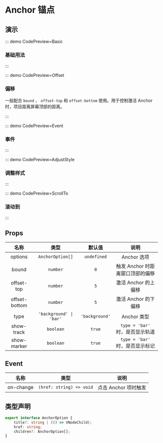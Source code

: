 # Anchor 锚点

## 演示

::: demo CodePreview=Basic

### 基础用法

<Basic />
:::

::: demo CodePreview=Offset

### 偏移

一般配合 `bound` 、 `offset-top` 和 `offset-bottom` 使用。用于控制激活 Anchor 时，项目距离屏幕顶部的距离。

<Offset />
:::

::: demo CodePreview=Event

### 事件

<Event />
:::

::: demo CodePreview=AdjustStyle

### 调整样式

<AdjustStyle />
:::

::: demo CodePreview=ScrollTo

### 滚动到

<ScrollTo />
:::

## Props

|     名称      |          类型           |     默认值     |               说明               |
| :-----------: | :---------------------: | :------------: | :------------------------------: |
|    options    |    `AnchorOption[]`     |  `undefined`   |           Anchor 选项            |
|     bound     |        `number`         |      `0`       | 触发 Anchor 时距离窗口顶部的偏移 |
|  offset-top   |        `number`         |      `5`       |       激活 Anchor 的上偏移       |
| offset-bottom |        `number`         |      `5`       |       激活 Anchor 的下偏移       |
|     type      | `'background' \| 'bar'` | `'background'` |           Anchor 类型            |
|  show-track   |        `boolean`        |     `true`     | `type = 'bar'` 时，是否显示轨道  |
|  show-marker  |        `boolean`        |     `true`     | `type = 'bar'` 时，是否显示标记  |

## Event

|   名称    |           类型           |         说明         |
| :-------: | :----------------------: | :------------------: |
| on-change | `(href: string) => void` | 点击 Anchor 项时触发 |

## 类型声明

```ts
export interface AnchorOption {
    title?: string | (() => VNodeChild);
    href: string;
    children?: AnchorOption[];
}
```
